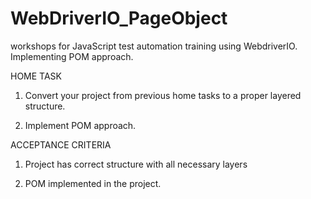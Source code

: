 # WebDriverIO_PageObject
workshops for JavaScript test automation training using WebdriverIO. Implementing POM approach.

HOME TASK 

1.    Convert your project from previous home tasks to a proper layered structure. 

2.    Implement POM approach. 

ACCEPTANCE CRITERIA 

1.    Project has correct structure with all necessary layers 

2.    POM implemented in the project. 
